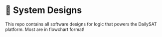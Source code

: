 # 🧠 System Designs 

This repo contains all software designs for logic that powers the DailySAT platform. Most are in flowchart format! 
